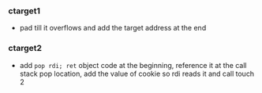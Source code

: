 ### ctarget1
- pad till it overflows and add the target address at the end
### ctarget2
- add `pop rdi; ret` object code at the beginning, reference it at the call stack pop location, add the value of cookie so rdi reads it and call touch 2
